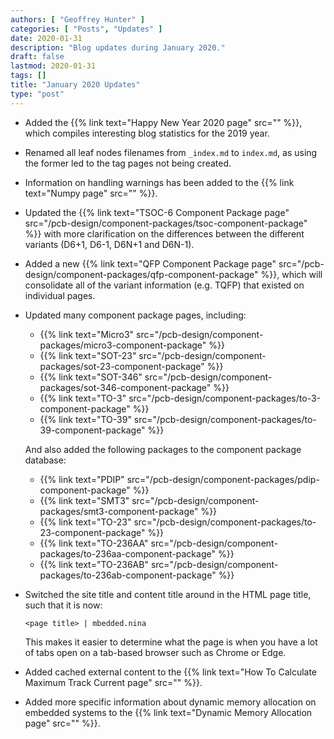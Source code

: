 ```yaml
---
authors: [ "Geoffrey Hunter" ]
categories: [ "Posts", "Updates" ]
date: 2020-01-31
description: "Blog updates during January 2020."
draft: false
lastmod: 2020-01-31
tags: []
title: "January 2020 Updates"
type: "post"
---
```


* Added the {{% link text="Happy New Year 2020 page" src="" %}}, which compiles interesting blog statistics for the 2019 year.

* Renamed all leaf nodes filenames from `_index.md` to `index.md`, as using the former led to the tag pages not being created.

* Information on handling warnings has been added to the {{% link text="Numpy page" src="" %}}.

* Updated the {{% link text="TSOC-6 Component Package page" src="/pcb-design/component-packages/tsoc-component-package" %}} with more clarification on the differences between the different variants (D6+1, D6-1, D6N+1 and D6N-1).

* Added a new {{% link text="QFP Component Package page" src="/pcb-design/component-packages/qfp-component-package" %}}, which will consolidate all of the variant information (e.g. TQFP) that existed on individual pages.

* Updated many component package pages, including:
    * {{% link text="Micro3" src="/pcb-design/component-packages/micro3-component-package" %}}
    * {{% link text="SOT-23" src="/pcb-design/component-packages/sot-23-component-package" %}}
    * {{% link text="SOT-346" src="/pcb-design/component-packages/sot-346-component-package" %}}
    * {{% link text="TO-3" src="/pcb-design/component-packages/to-3-component-package" %}}
    * {{% link text="TO-39" src="/pcb-design/component-packages/to-39-component-package" %}}

    And also added the following packages to the component package database:

    * {{% link text="PDIP" src="/pcb-design/component-packages/pdip-component-package" %}}
    * {{% link text="SMT3" src="/pcb-design/component-packages/smt3-component-package" %}}
    * {{% link text="TO-23" src="/pcb-design/component-packages/to-23-component-package" %}}
    * {{% link text="TO-236AA" src="/pcb-design/component-packages/to-236aa-component-package" %}}
    * {{% link text="TO-236AB" src="/pcb-design/component-packages/to-236ab-component-package" %}}

* Switched the site title and content title around in the HTML page title, such that it is now:

    ```
    <page title> | mbedded.nina
    ```

    This makes it easier to determine what the page is when you have a lot of tabs open on a tab-based browser such as Chrome or Edge.

* Added cached external content to the {{% link text="How To Calculate Maximum Track Current page" src="" %}}.

* Added more specific information about dynamic memory allocation on embedded systems to the {{% link text="Dynamic Memory Allocation page" src="" %}}.
 